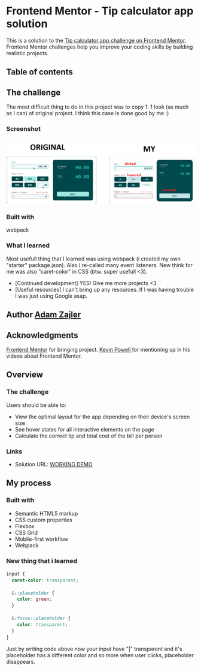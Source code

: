 # Frontend Mentor - Tip calculator app solution

This is a solution to the [Tip calculator app challenge on Frontend Mentor](https://www.frontendmentor.io/challenges/tip-calculator-app-ugJNGbJUX). Frontend Mentor challenges help you improve your coding skills by building realistic projects.

## Table of contents

## The challenge
  The most difficult thing to do in this project was to copy 1: 1 look (as much as I can) of original project. I think this case is done good by me :)
### Screenshot
  ![comparasion of original project and my](https://github.com/AdamZajler/SPLITTER/blob/main/images/comparasion.png)
### Built with
  webpack
### What I learned
  Most usefull thing that I learned was using webpack (i created my own "starter" package.json). Also I re-called many event listeners. New think for me was also "caret-color" in CSS (btw. super usefull <3).
  - [Continued development] YES! Give me more projects <3
  - [Useful resources] I can't bring up any resources. If I was having trouble I was just using Google asap.
## Author [Adam Zajler](https://www.linkedin.com/in/adam-zajler-255ba8212/)
## Acknowledgments
[Frontend Mentor](https://github.com/frontendmentorio) for bringing project.
[Kevin Powell ](https://www.youtube.com/user/KepowOb) for mentioning up in his videos about Frontend Mentor.

## Overview

### The challenge

Users should be able to:

- View the optimal layout for the app depending on their device's screen size
- See hover states for all interactive elements on the page
- Calculate the correct tip and total cost of the bill per person

### Links

- Solution URL: [WORKING DEMO](https://your-solution-url.com)
## My process

### Built with

- Semantic HTML5 markup
- CSS custom properties
- Flexbox
- CSS Grid
- Mobile-first workflow
- Webpack
### New thing that i learned

```css
input {
  caret-color: transparent;

  &::placeholder {
    color: green;
  }
  
  &:focus::placeholder {
    color: transparent;
  }
}
```

Just by writing code above now your input have "|" transparent and it's placeholder has a different color and so more when user clicks, placeholder disappears.